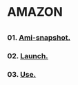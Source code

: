 ###### ######
# AMAZON
###### ######

### 01. [Ami-snapshot.]()
### 02. [Launch.](https://github.com/Nouvellie/amazon-ec2/blob/amazon/launch.md)
### 03. [Use.](https://github.com/Nouvellie/amazon-ec2/blob/amazon/use.md)